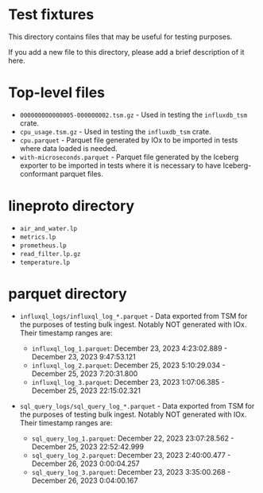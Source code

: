 # Test fixtures

This directory contains files that may be useful for testing purposes.

If you add a new file to this directory, please add a brief description of it here.

# Top-level files

- `000000000000005-000000002.tsm.gz` - Used in testing the `influxdb_tsm` crate.
- `cpu_usage.tsm.gz` - Used in testing the `influxdb_tsm` crate.
- `cpu.parquet` - Parquet file generated by IOx to be imported in tests where data loaded is needed.
- `with-microseconds.parquet` - Parquet file generated by the Iceberg exporter to be imported in tests where it is necessary to have Iceberg-conformant parquet files.

# lineproto directory

- `air_and_water.lp`
- `metrics.lp`
- `prometheus.lp`
- `read_filter.lp.gz`
- `temperature.lp`

# parquet directory

- `influxql_logs/influxql_log_*.parquet` - Data exported from TSM for the purposes of testing bulk
  ingest. Notably NOT generated with IOx. Their timestamp ranges are:

  - `influxql_log_1.parquet`: December 23, 2023 4:23:02.889 - December 23, 2023 9:47:53.121
  - `influxql_log_2.parquet`: December 25, 2023 5:10:29.034 - December 25, 2023 7:20:31.800
  - `influxql_log_3.parquet`: December 23, 2023 1:07:06.385 - December 25, 2023 22:15:02.321

- `sql_query_logs/sql_query_log_*.parquet` - Data exported from TSM for the purposes of testing
  bulk ingest. Notably NOT generated with IOx. Their timestamp ranges are:
  - `sql_query_log_1.parquet`: December 22, 2023 23:07:28.562 - December 25, 2023 22:52:42.999
  - `sql_query_log_2.parquet`: December 23, 2023 2:40:00.477 - December 26, 2023 0:00:04.257
  - `sql_query_log_3.parquet`: December 23, 2023 3:35:00.268 - December 26, 2023 0:04:00.167
